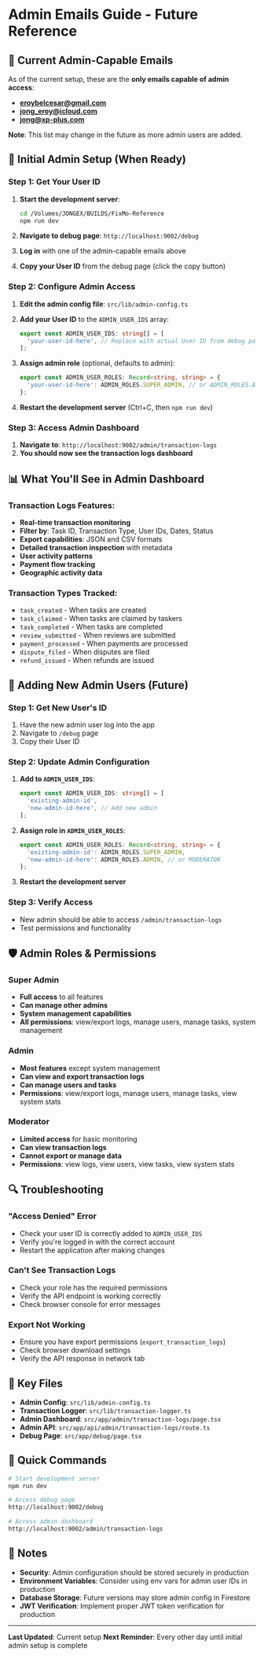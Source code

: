 # Admin Emails Guide - Future Reference

## 🔐 **Current Admin-Capable Emails**

As of the current setup, these are the **only emails capable of admin access**:

- **eroybelcesar@gmail.com**
- **jong_eroy@icloud.com** 
- **jong@xp-plus.com**

**Note**: This list may change in the future as more admin users are added.

## 🚀 **Initial Admin Setup (When Ready)**

### **Step 1: Get Your User ID**
1. **Start the development server**:
   ```bash
   cd /Volumes/JONGEX/BUILDS/FixMo-Reference
   npm run dev
   ```

2. **Navigate to debug page**: `http://localhost:9002/debug`

3. **Log in** with one of the admin-capable emails above

4. **Copy your User ID** from the debug page (click the copy button)

### **Step 2: Configure Admin Access**
1. **Edit the admin config file**: `src/lib/admin-config.ts`

2. **Add your User ID** to the `ADMIN_USER_IDS` array:
   ```typescript
   export const ADMIN_USER_IDS: string[] = [
     'your-user-id-here', // Replace with actual User ID from debug page
   ];
   ```

3. **Assign admin role** (optional, defaults to admin):
   ```typescript
   export const ADMIN_USER_ROLES: Record<string, string> = {
     'your-user-id-here': ADMIN_ROLES.SUPER_ADMIN, // or ADMIN_ROLES.ADMIN
   };
   ```

4. **Restart the development server** (Ctrl+C, then `npm run dev`)

### **Step 3: Access Admin Dashboard**
1. **Navigate to**: `http://localhost:9002/admin/transaction-logs`
2. **You should now see the transaction logs dashboard**

## 📊 **What You'll See in Admin Dashboard**

### **Transaction Logs Features:**
- **Real-time transaction monitoring**
- **Filter by**: Task ID, Transaction Type, User IDs, Dates, Status
- **Export capabilities**: JSON and CSV formats
- **Detailed transaction inspection** with metadata
- **User activity patterns**
- **Payment flow tracking**
- **Geographic activity data**

### **Transaction Types Tracked:**
- `task_created` - When tasks are created
- `task_claimed` - When tasks are claimed by taskers
- `task_completed` - When tasks are completed
- `review_submitted` - When reviews are submitted
- `payment_processed` - When payments are processed
- `dispute_filed` - When disputes are filed
- `refund_issued` - When refunds are issued

## 🔧 **Adding New Admin Users (Future)**

### **Step 1: Get New User's ID**
1. Have the new admin user log into the app
2. Navigate to `/debug` page
3. Copy their User ID

### **Step 2: Update Admin Configuration**
1. **Add to `ADMIN_USER_IDS`**:
   ```typescript
   export const ADMIN_USER_IDS: string[] = [
     'existing-admin-id',
     'new-admin-id-here', // Add new admin
   ];
   ```

2. **Assign role in `ADMIN_USER_ROLES`**:
   ```typescript
   export const ADMIN_USER_ROLES: Record<string, string> = {
     'existing-admin-id': ADMIN_ROLES.SUPER_ADMIN,
     'new-admin-id-here': ADMIN_ROLES.ADMIN, // or MODERATOR
   };
   ```

3. **Restart the development server**

### **Step 3: Verify Access**
- New admin should be able to access `/admin/transaction-logs`
- Test permissions and functionality

## 🛡️ **Admin Roles & Permissions**

### **Super Admin**
- **Full access** to all features
- **Can manage other admins**
- **System management capabilities**
- **All permissions**: view/export logs, manage users, manage tasks, system management

### **Admin**
- **Most features** except system management
- **Can view and export transaction logs**
- **Can manage users and tasks**
- **Permissions**: view/export logs, manage users, manage tasks, view system stats

### **Moderator**
- **Limited access** for basic monitoring
- **Can view transaction logs**
- **Cannot export or manage data**
- **Permissions**: view logs, view users, view tasks, view system stats

## 🔍 **Troubleshooting**

### **"Access Denied" Error**
- Check your user ID is correctly added to `ADMIN_USER_IDS`
- Verify you're logged in with the correct account
- Restart the application after making changes

### **Can't See Transaction Logs**
- Check your role has the required permissions
- Verify the API endpoint is working correctly
- Check browser console for error messages

### **Export Not Working**
- Ensure you have export permissions (`export_transaction_logs`)
- Check browser download settings
- Verify the API response in network tab

## 📁 **Key Files**

- **Admin Config**: `src/lib/admin-config.ts`
- **Transaction Logger**: `src/lib/transaction-logger.ts`
- **Admin Dashboard**: `src/app/admin/transaction-logs/page.tsx`
- **Admin API**: `src/app/api/admin/transaction-logs/route.ts`
- **Debug Page**: `src/app/debug/page.tsx`

## 🎯 **Quick Commands**

```bash
# Start development server
npm run dev

# Access debug page
http://localhost:9002/debug

# Access admin dashboard
http://localhost:9002/admin/transaction-logs
```

## 📝 **Notes**

- **Security**: Admin configuration should be stored securely in production
- **Environment Variables**: Consider using env vars for admin user IDs in production
- **Database Storage**: Future versions may store admin config in Firestore
- **JWT Verification**: Implement proper JWT token verification for production

---

**Last Updated**: Current setup
**Next Reminder**: Every other day until initial admin setup is complete 